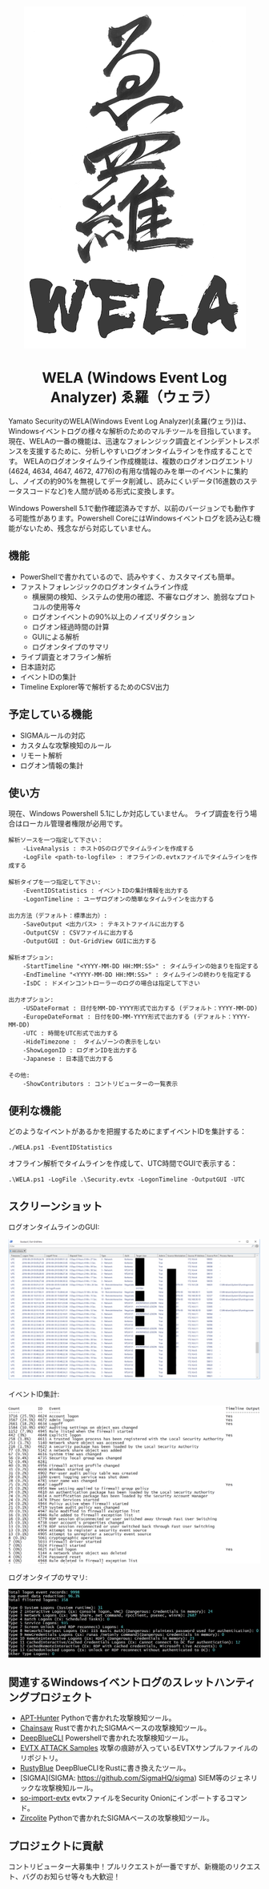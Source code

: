 <div align="center">
 <p>

  ![WELA Logo](WELA-Logo.png)
  <h1>
   WELA (Windows Event Log Analyzer) ゑ羅（ウェラ）
  </h1>
 </p>
</div>

Yamato SecurityのWELA(Windows Event Log Analyzer)(ゑ羅(ウェラ))は、Windowsイベントログの様々な解析のためのマルチツールを目指しています。
現在、WELAの一番の機能は、迅速なフォレンジック調査とインシデントレスポンスを支援するために、分析しやすいログオンタイムラインを作成することです。
WELAのログオンタイムライン作成機能は、複数のログオンログエントリ(4624, 4634, 4647, 4672, 4776)の有用な情報のみを単一のイベントに集約し、ノイズの約90%を無視してデータ削減し、読みにくいデータ(16進数のステータスコードなど)を人間が読める形式に変換します。

Windows Powershell 5.1で動作確認済みですが、以前のバージョンでも動作する可能性があります。Powershell CoreにはWindowsイベントログを読み込む機能がないため、残念ながら対応していません。

## 機能

 - PowerShellで書かれているので、読みやすく、カスタマイズも簡単。
 - ファストフォレンジックのログオンタイムライン作成
   - 横展開の検知、システムの使用の確認、不審なログオン、脆弱なプロトコルの使用等々
   - ログオンイベントの90%以上のノイズリダクション
   - ログオン経過時間の計算
   - GUIによる解析
   - ログオンタイプのサマリ
 - ライブ調査とオフライン解析
 - 日本語対応
 - イベントIDの集計
 - Timeline Explorer等で解析するためのCSV出力

## 予定している機能

 - SIGMAルールの対応
 - カスタムな攻撃検知のルール
 - リモート解析
 - ログオン情報の集計

## 使い方

現在、Windows Powershell 5.1にしか対応していません。
ライブ調査を行う場合はローカル管理者権限が必用です。

    解析ソースを一つ指定して下さい：
        -LiveAnalysis : ホストOSのログでタイムラインを作成する
        -LogFile <path-to-logfile> : オフラインの.evtxファイルでタイムラインを作成する

    解析タイプを一つ指定して下さい:
        -EventIDStatistics : イベントIDの集計情報を出力する
        -LogonTimeline : ユーザログオンの簡単なタイムラインを出力する

    出力方法（デフォルト：標準出力）:
        -SaveOutput <出力パス> : テキストファイルに出力する
        -OutputCSV : CSVファイルに出力する
        -OutputGUI : Out-GridView GUIに出力する

    解析オプション:
        -StartTimeline "<YYYY-MM-DD HH:MM:SS>" : タイムラインの始まりを指定する
        -EndTimeline "<YYYY-MM-DD HH:MM:SS>" : タイムラインの終わりを指定する
        -IsDC : ドメインコントローラーのログの場合は指定して下さい

    出力オプション:
        -USDateFormat : 日付をMM-DD-YYYY形式で出力する (デフォルト：YYYY-MM-DD)
        -EuropeDateFormat : 日付をDD-MM-YYYY形式で出力する (デフォルト：YYYY-MM-DD)
        -UTC : 時間をUTC形式で出力する
        -HideTimezone :  タイムゾーンの表示をしない
        -ShowLogonID : ログオンIDを出力する
        -Japanese : 日本語で出力する

    その他:
        -ShowContributors : コントリビューターの一覧表示

## 便利な機能

どのようなイベントがあるかを把握するためにまずイベントIDを集計する：

    ./WELA.ps1 -EventIDStatistics

オフライン解析でタイムラインを作成して、UTC時間でGUIで表示する：

    .\WELA.ps1 -LogFile .\Security.evtx -LogonTimeline -OutputGUI -UTC

## スクリーンショット

ログオンタイムラインのGUI:

![Logon Timeline GUI](/Screenshots/Screenshot-LogonTimelineGUI.png)

イベントID集計:

![Event ID Statistics](/Screenshots/Screenshot-EventIDStatistics.png)

ログオンタイプのサマリ:

![Logon Type Summary](/Screenshots/Screenshot-LogonTypeSummary.png)

## 関連するWindowsイベントログのスレットハンティングプロジェクト

- [APT-Hunter](https://github.com/ahmedkhlief/APT-Hunter) Pythonで書かれた攻撃検知ツール。
- [Chainsaw](https://github.com/countercept/chainsaw) Rustで書かれたSIGMAベースの攻撃検知ツール。
- [DeepBlueCLI](https://github.com/sans-blue-team/DeepBlueCLI) Powershellで書かれた攻撃検知ツール。
- [EVTX ATTACK Samples](https://github.com/sbousseaden/EVTX-ATTACK-SAMPLES) 攻撃の痕跡が入っているEVTXサンプルファイルのリポジトリ。
- [RustyBlue](https://github.com/Yamato-Security/RustyBlue) DeepBlueCLIをRustに書き換えたツール。
- [SIGMA](SIGMA: https://github.com/SigmaHQ/sigma) SIEM等のジェネリックな攻撃検知ルール。
- [so-import-evtx](https://docs.securityonion.net/en/2.3/so-import-evtx.html) evtxファイルをSecurity Onionにインポートするコマンド。
- [Zircolite](https://github.com/wagga40/Zircolite) Pythonで書かれたSIGMAベースの攻撃検知ツール。


## プロジェクトに貢献

コントリビューター大募集中！プルリクエストが一番ですが、新機能のリクエスト、バグのお知らせ等々も大歓迎！